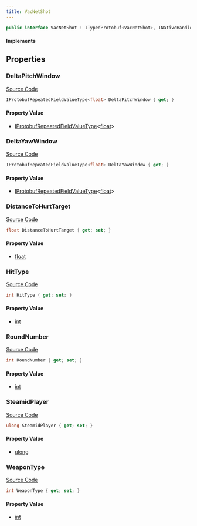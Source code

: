 ```yaml
---
title: VacNetShot
---
```


```csharp
public interface VacNetShot : ITypedProtobuf<VacNetShot>, INativeHandle
```

#### Implements

## Properties

### DeltaPitchWindow

[Source Code](https://github.com/swiftly-solution/swiftlys2/blob/beta/managed/src/SwiftlyS2.Generated/Protobufs/Interfaces/VacNetShot.cs#L31)

```csharp
IProtobufRepeatedFieldValueType<float> DeltaPitchWindow { get; }
```

#### Property Value

- [IProtobufRepeatedFieldValueType](/docs/api/shared/netmessages/iprotobufrepeatedfieldvaluetype-1)<[float](https://learn.microsoft.com/dotnet/api/system.single)>

### DeltaYawWindow

[Source Code](https://github.com/swiftly-solution/swiftlys2/blob/beta/managed/src/SwiftlyS2.Generated/Protobufs/Interfaces/VacNetShot.cs#L28)

```csharp
IProtobufRepeatedFieldValueType<float> DeltaYawWindow { get; }
```

#### Property Value

- [IProtobufRepeatedFieldValueType](/docs/api/shared/netmessages/iprotobufrepeatedfieldvaluetype-1)<[float](https://learn.microsoft.com/dotnet/api/system.single)>

### DistanceToHurtTarget

[Source Code](https://github.com/swiftly-solution/swiftlys2/blob/beta/managed/src/SwiftlyS2.Generated/Protobufs/Interfaces/VacNetShot.cs#L25)

```csharp
float DistanceToHurtTarget { get; set; }
```

#### Property Value

- [float](https://learn.microsoft.com/dotnet/api/system.single)

### HitType

[Source Code](https://github.com/swiftly-solution/swiftlys2/blob/beta/managed/src/SwiftlyS2.Generated/Protobufs/Interfaces/VacNetShot.cs#L19)

```csharp
int HitType { get; set; }
```

#### Property Value

- [int](https://learn.microsoft.com/dotnet/api/system.int32)

### RoundNumber

[Source Code](https://github.com/swiftly-solution/swiftlys2/blob/beta/managed/src/SwiftlyS2.Generated/Protobufs/Interfaces/VacNetShot.cs#L16)

```csharp
int RoundNumber { get; set; }
```

#### Property Value

- [int](https://learn.microsoft.com/dotnet/api/system.int32)

### SteamidPlayer

[Source Code](https://github.com/swiftly-solution/swiftlys2/blob/beta/managed/src/SwiftlyS2.Generated/Protobufs/Interfaces/VacNetShot.cs#L13)

```csharp
ulong SteamidPlayer { get; set; }
```

#### Property Value

- [ulong](https://learn.microsoft.com/dotnet/api/system.uint64)

### WeaponType

[Source Code](https://github.com/swiftly-solution/swiftlys2/blob/beta/managed/src/SwiftlyS2.Generated/Protobufs/Interfaces/VacNetShot.cs#L22)

```csharp
int WeaponType { get; set; }
```

#### Property Value

- [int](https://learn.microsoft.com/dotnet/api/system.int32)

